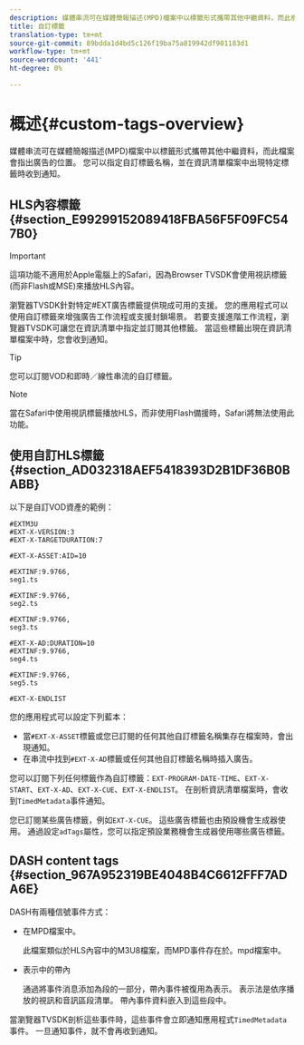 ```yaml
---
description: 媒體串流可在媒體簡報描述(MPD)檔案中以標籤形式攜帶其他中繼資料，而此檔案會指出廣告的位置。 您可以指定自訂標籤名稱，並在資訊清單檔案中出現特定標籤時收到通知。
title: 自訂標籤
translation-type: tm+mt
source-git-commit: 89bdda1d4bd5c126f19ba75a819942df901183d1
workflow-type: tm+mt
source-wordcount: '441'
ht-degree: 0%

---
```



# 概述{#custom-tags-overview}

媒體串流可在媒體簡報描述(MPD)檔案中以標籤形式攜帶其他中繼資料，而此檔案會指出廣告的位置。 您可以指定自訂標籤名稱，並在資訊清單檔案中出現特定標籤時收到通知。

## HLS內容標籤{#section_E99299152089418FBA56F5F09FC547B0}

>[!IMPORTANT]
>
>這項功能不適用於Apple電腦上的Safari，因為Browser TVSDK會使用視訊標籤(而非Flash或MSE)來播放HLS內容。

瀏覽器TVSDK針對特定#EXT廣告標籤提供現成可用的支援。 您的應用程式可以使用自訂標籤來增強廣告工作流程或支援封鎖場景。 若要支援進階工作流程，瀏覽器TVSDK可讓您在資訊清單中指定並訂閱其他標籤。 當這些標籤出現在資訊清單檔案中時，您會收到通知。

>[!TIP]
>
>您可以訂閱VOD和即時／線性串流的自訂標籤。

>[!NOTE]
>
>當在Safari中使用視訊標籤播放HLS，而非使用Flash備援時，Safari將無法使用此功能。

## 使用自訂HLS標籤{#section_AD032318AEF5418393D2B1DF36B0BABB}

以下是自訂VOD資產的範例：

```
#EXTM3U
#EXT-X-VERSION:3
#EXT-X-TARGETDURATION:7
 
#EXT-X-ASSET:AID=10
 
#EXTINF:9.9766,
seg1.ts
 
#EXTINF:9.9766,
seg2.ts
 
#EXTINF:9.9766,
seg3.ts
 
#EXT-X-AD:DURATION=10
#EXTINF:9.9766,
seg4.ts
 
#EXTINF:9.9766,
seg5.ts
 
#EXT-X-ENDLIST
```

您的應用程式可以設定下列藍本：

* 當`#EXT-X-ASSET`標籤或您已訂閱的任何其他自訂標籤名稱集存在檔案時，會出現通知。
* 在串流中找到`#EXT-X-AD`標籤或任何其他自訂標籤名稱時插入廣告。

您可以訂閱下列任何標籤作為自訂標籤：`EXT-PROGRAM-DATE-TIME`、`EXT-X-START`、`EXT-X-AD`、`EXT-X-CUE`、`EXT-X-ENDLIST`。 在剖析資訊清單檔案時，會收到`TimedMetadata`事件通知。

您已訂閱某些廣告標籤，例如`EXT-X-CUE`。 這些廣告標籤也由預設機會生成器使用。 通過設定`adTags`屬性，您可以指定預設業務機會生成器使用哪些廣告標籤。

## DASH content tags {#section_967A952319BE4048B4C6612FFF7ADA6E}

DASH有兩種信號事件方式：

* 在MPD檔案中。

   此檔案類似於HLS內容中的M3U8檔案，而MPD事件存在於。mpd檔案中。
* 表示中的帶內

   通過將事件消息添加為段的一部分，帶內事件被復用為表示。 表示法是依序播放的視訊和音訊區段清單。 帶內事件資料嵌入到這些段中。

當瀏覽器TVSDK剖析這些事件時，這些事件會立即通知應用程式`TimedMetadata`事件。 一旦通知事件，就不會再收到通知。
